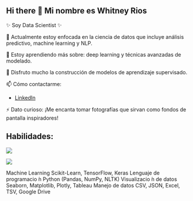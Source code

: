 ## Hi there 👋 Mi nombre es Whitney Rios

<!--
**wh1tneyr/wh1tneyr** is a ✨ _special_ ✨ repository because its `README.md` (this file) appears on your GitHub profile.

-->
✨ Soy Data Scientist ✨

🔭 Actualmente estoy enfocada en la ciencia de datos que incluye análisis predictivo, machine learning y NLP.

🌱 Estoy aprendiendo más sobre: deep learning y técnicas avanzadas de modelado.

👯 Disfruto mucho la construcción de modelos de aprendizaje supervisado.
 
📫 Cómo contactarme:

-  [LinkedIn](https://www.linkedin.com/in/whitney-rios-p/)
    
⚡ Dato curioso: ¡Me encanta tomar fotografías que sirvan como fondos de pantalla inspiradores!


## Habilidades:
<!--

-->
![](https://img.shields.io/badge/Python-blue)

![](https://img.shields.io/badge/Python-blue?style=for-the-badge&logo=python&logoColor=white)




Machine Learning Scikit-Learn, TensorFlow, Keras Lenguaje de programacio ́n Python (Pandas, NumPy, NLTK)
Visualizacio ́n de datos Seaborn, Matplotlib, Plotly, Tableau Manejo de datos CSV, JSON, Excel, TSV, Google Drive
